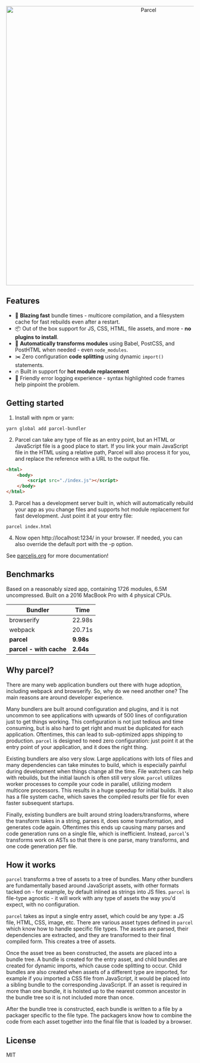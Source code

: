 <p align="center">
  <a href="https://parceljs.org/" target="_blank">
    <img alt="Parcel" src="https://user-images.githubusercontent.com/19409/31321658-f6aed0f2-ac3d-11e7-8100-1587e676e0ec.png" width="749">
  </a>
</p>


## Features

-   🚀 **Blazing fast** bundle times - multicore compilation, and a filesystem cache for fast rebuilds even after a restart.
-   📦 Out of the box support for JS, CSS, HTML, file assets, and more - **no plugins to install**.
-   🐠 **Automatically transforms modules** using Babel, PostCSS, and PostHTML when needed - even `node_modules`.
-   ✂️ Zero configuration **code splitting** using dynamic `import()` statements.
-   🔥 Built in support for **hot module replacement**
-   🚨 Friendly error logging experience - syntax highlighted code frames help pinpoint the problem.

## Getting started

1. Install with npm or yarn:

```shell
yarn global add parcel-bundler
```

2. Parcel can take any type of file as an entry point, but an HTML or JavaScript file is a good place to start. If you link your main JavaScript file in the HTML using a relative path, Parcel will also process it for you, and replace the reference with a URL to the output file.

```html
<html>
    <body>
        <script src="./index.js"></script>
    </body>
</html>
```

3. Parcel has a development server built in, which will automatically rebuild your app as you change files and supports hot module replacement for fast development. Just point it at your entry file:

```shell
parcel index.html
```

4. Now open http://localhost:1234/ in your browser. If needed, you can also override the default port with the -p option.

See [parceljs.org](https://parceljs.org) for more documentation!

## Benchmarks

Based on a reasonably sized app, containing 1726 modules, 6.5M uncompressed. Built on a 2016 MacBook Pro with 4 physical CPUs.

| Bundler                 | Time      |
| ----------------------- | --------- |
| browserify              | 22.98s    |
| webpack                 | 20.71s    |
| **parcel**              | **9.98s** |
| **parcel - with cache** | **2.64s** |

## Why parcel?

There are many web application bundlers out there with huge adoption, including webpack and browserify. So, why do we need another one? The main reasons are around developer experience.

Many bundlers are built around configuration and plugins, and it is not uncommon to see applications with upwards of 500 lines of configuration just to get things working. This configuration is not just tedious and time consuming, but is also hard to get right and must be duplicated for each application. Oftentimes, this can lead to sub-optimized apps shipping to production. `parcel` is designed to need zero configuration: just point it at the entry point of your application, and it does the right thing.

Existing bundlers are also very slow. Large applications with lots of files and many dependencies can take minutes to build, which is especially painful during development when things change all the time. File watchers can help with rebuilds, but the initial launch is often still very slow. `parcel` utilizes worker processes to compile your code in parallel, utilizing modern multicore processors. This results in a huge speedup for initial builds. It also has a file system cache, which saves the compiled results per file for even faster subsequent startups.

Finally, existing bundlers are built around string loaders/transforms, where the transform takes in a string, parses it, does some transformation, and generates code again. Oftentimes this ends up causing many parses and code generation runs on a single file, which is inefficient. Instead, `parcel`'s transforms work on ASTs so that there is one parse, many transforms, and one code generation per file.

## How it works

`parcel` transforms a tree of assets to a tree of bundles. Many other bundlers are fundamentally based around JavaScript assets, with other formats tacked on - for example, by default inlined as strings into JS files. `parcel` is file-type agnostic - it will work with any type of assets the way you'd expect, with no configuration.

`parcel` takes as input a single entry asset, which could be any type: a JS file, HTML, CSS, image, etc. There are various asset types defined in `parcel` which know how to handle specific file types. The assets are parsed, their dependencies are extracted, and they are transformed to their final compiled form. This creates a tree of assets.

Once the asset tree as been constructed, the assets are placed into a bundle tree. A bundle is created for the entry asset, and child bundles are created for dynamic imports, which cause code splitting to occur. Child bundles are also created when assets of a different type are imported, for example if you imported a CSS file from JavaScript, it would be placed into a sibling bundle to the corresponding JavaScript. If an asset is required in more than one bundle, it is hoisted up to the nearest common ancestor in the bundle tree so it is not included more than once.

After the bundle tree is constructed, each bundle is written to a file by a packager specific to the file type. The packagers know how to combine the code from each asset together into the final file that is loaded by a browser.

## License

MIT

